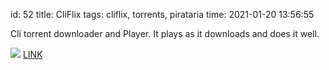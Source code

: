 id: 52
title: CliFlix
tags: cliflix, torrents, pirataria
time: 2021-01-20 13:56:55

Cli torrent downloader and Player. It plays as it downloads and does it well.

![](http://localhost/bkmks_fotos/pics/None)
[LINK](https://github.com/fabiospampinato/cliflix)